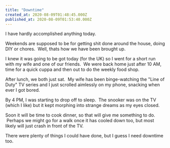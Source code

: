 ```yaml
---
title: "Downtime"
created_at: 2020-08-09T01:48:45.000Z
published_at: 2020-08-09T01:53:40.000Z
---
```

I have hardly accomplished anything today.

Weekends are supposed to be for getting shit done around the house, doing DIY or chores.  Well, thats how we have been brought up.

I knew it was going to be got today (for the UK) so I went for a short run with my wife and one of our friends.  We were back home just after 10 AM, time for a quick cuppa and then out to do the weekly food shop.

After lunch, we both just sat.  My wife has been binge-watching the "Line of Duty" TV series and I just scrolled aimlessly on my phone, snacking when ever I got bored.

By 4 PM, I was starting to drop off to sleep.  The snooker was on the TV (which I like) but it kept morphing into strange dreams as my eyes closed.

Soon it will be time to cook dinner, so that will give me something to do.  Perhaps we might go for a walk once it has cooled down too, but most likely will just crash in front of the TV.

There were plenty of things I could have done, but I guess I need downtime too.
